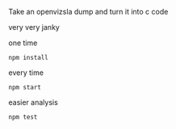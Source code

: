 Take an openvizsla dump and turn it into c code

very very janky

one time

    npm install

every time

    npm start

easier analysis

    npm test
